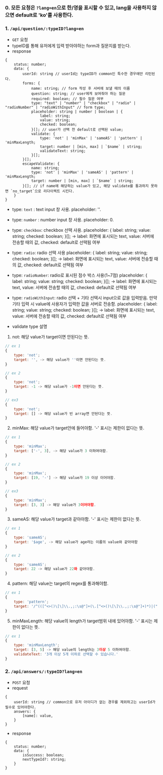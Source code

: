 ### 0. 모든 요청은 `?lang=en`으로 한/영을 표시할 수 있고, lang을 사용하지 않으면 default로 'ko'를 사용한다.

### 1. `/api/question/:typeID?lang=en`
- `GET` 요청
- typeID를 통해 유저에게 입력 받아야하는 form과 질문지를 받는다.
- response
```
{
    status: number;
    data: {
        userId: string // userId는 typeID가 common인 특수한 경우에만 리턴된다.
        forms: {
            name: string; // form 작성 후 서버에 보낼 때의 이름
            question: string; // user에게 보여줘야 하는 질문
            required: boolean; // 필수 질문 여부
            type: "text" | "number" | "checkbox" | "radio" | "radioNumber" | "radioWithInput" // form type;
            placeholder: string | number | boolean | {
                label: string;
                value: string;
                checked: boolean;
            }[]; // user가 선택 전 default로 선택된 value;
            validate: {
                type: 'not' | 'minMax' | 'sameAS' | 'pattern' | 'minMaxLength;
                target: number | [min, max] | `$name` | string;
                validateText: string;
            }[];
        }[];
        escapeValidate: {
            name: string;
            type: 'not' | 'minMax' | 'sameAS' | 'pattern' | 'minMaxLength;
            target: number | [min, max] | `$name` | string;
        }[]; // if name에 해당하는 value가 있고, 해당 validate를 통과하지 못하면 `no_target`으로 리다이렉트 시킨다.
    }
}
```
- type: `text` : text input 창 사용. placeholder: ''.
- type: `number` : number input 창 사용. placeholder: 0.
- type: `checkbox`: checkbox 선택 사용. placeholder: {
                label: string;
                value: string;
                checked: boolean;
            }[]; 
            -> label: 화면에 표시되는 text,
               value: 서버에 전송할 때의 값, 
               checked: default로 선택됨 여부
- type: `radio`: radio 선택 사용 placeholder: {
                label: string;
                value: string;
                checked: boolean;
            }[]; 
            -> label: 화면에 표시되는 text,
               value: 서버에 전송할 때의 값, 
               checked: default로 선택됨 여부
- type: `radioNumber`: radio로 표시된 점수 박스 사용(1~7점) 
            placeholder: {
                label: string;
                value: string;
                checked: boolean;
            }[]; 
            -> label: 화면에 표시되는 text,
               value: 서버에 전송할 때의 값, 
               checked: default로 선택됨 여부
- type: `radioWithInput`: radio 선택 + 기타 선택시 input으로 값을 입력받음. 만약 기타 입력 시 value에 사용자가 입력한 값을 서버로 전송함.
            placeholder: {
                label: string;
                value: string;
                checked: boolean;
            }[]; 
            -> label: 화면에 표시되는 text,
               value: 서버에 전송할 때의 값, 
               checked: default로 선택됨 여부

- validate type 설명
1. not: 해당 value가 target이면 안된다는 뜻.
```js
// ex 1
{
    type: 'not';
    target: '', -> 해당 value가 ''이면 안된다는 뜻.
}

// ex 2
{
    type: 'not';
    target: -1 -> 해당 value가 -1이면 안된다는 뜻.
}

// ex3
{
    type: 'not';
    target: [] -> 해당 value가 빈 array면 안된다는 뜻.
}

```
2. minMax: 해당 value가 target안에 들어야함.
'-' 표시는 제한이 없다는 뜻.
```js
// ex 1
{
    type: 'minMax';
    target: ['-', 3], -> 해당 value가 3 이하여야함.
}

// ex 2
{
    type: 'minMax';
    target: [19, '-'] -> 해당 value가 19 이상 이어야함.
}

// ex3
{
    type: 'minMax';
    target: [3, 3] -> 해당 value가 3이어야함.
}
```

3. sameAS: 해당 value가 target과 같아야함.
'-' 표시는 제한이 없다는 뜻.
```js
// ex 1
{
    type: 'sameAS';
    target: '$age', -> 해당 value가 age라는 이름의 value와 같아야함
}

// ex 2
{
    type: 'sameAS';
    target: 22 -> 해당 value가 22와 같아야함.
}
```

4. pattern: 해당 value는 target의 regex를 통과해야함.
```js
// ex 1
{
    type: 'pattern';
    target: '/^(([^<>()\[\]\\.,;:\s@"]+(\.[^<>()\[\]\\.,;:\s@"]+)*)|(".+"))@((\[[0-9]{1,3}\.[0-9]{1,3}\.[0-9]{1,3}\.[0-9]{1,3}])|(([a-zA-Z\-0-9]+\.)+[a-zA-Z]{2,}))$/', -> 해당 value는 target의 regex를 통과해야함.
}
```

5. minMaxLength: 해당 value의 length가 target범위 내에 있어야함.
'-' 표시는 제한이 없다는 뜻.
```js
// ex 1
{
    type: 'minMaxLength';
    target: [3, 5] -> 해당 value의 length는 3이상 5 이하여야함.
    validateText: '3개 이상 5개 이하로 선택할 수 있습니다.'
}
```

### 2. `/api/answers/:typeID?lang=en`
- `POST` 요청
- request
```
{
    userId: string // common으로 유저 아이디가 없는 경우를 제외하고는 userId가 필수로 있어야한다.
    answers: {
        [name]: value,
    }
}
```
- response
```
{
    status: number;
    data: {
        isSuccess: boolean;
        nextTypeId?: string;
    }
}
```